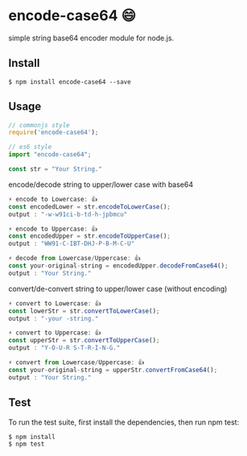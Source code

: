 # encode-case64 😄
simple string base64 encoder module for node.js.

## Install 
```
$ npm install encode-case64 --save
```
## Usage
```javascript
// commonjs style
require('encode-case64');

// es6 style
import "encode-case64";

const str = "Your String."
```
encode/decode string to upper/lower case with base64
```javascript
⚡ encode to Lowercase: 👍
const encodedLower = str.encodeToLowerCase();
output : "-w-w91ci-b-td-h-jpbmcu"

⚡ encode to Uppercase: 👍
const encodedUpper = str.encodeToUpperCase();
output : "WW91-C-IBT-DHJ-P-B-M-C-U"

⚡ decode from Lowercase/Uppercase: 👍
const your-original-string = encodedUpper.decodeFromCase64();
output : "Your String."
```
convert/de-convert string to upper/lower case (without encoding)
```javascript
⚡ convert to Lowercase: 👍
const lowerStr = str.convertToLowerCase();
output : "-your -string."

⚡ convert to Uppercase: 👍
const upperStr = str.convertToUpperCase();
output : "Y-O-U-R S-T-R-I-N-G."

⚡ convert from Lowercase/Uppercase: 👍
const your-original-string = upperStr.convertFromCase64();
output : "Your String."
```

## Test
To run the test suite, first install the dependencies, then run npm test:
```
$ npm install
$ npm test
```
